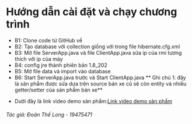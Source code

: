 # Hướng dẫn cài đặt và chạy chương trình
* B1: Clone code từ GitHub về 
* B2: Tạo database với collection giống với trong file hibernate.cfg.xml
* B3: Mở file ServerApp.java và file ClientApp.java sửa ip của rmi tương thích với ip của máy
* B4: config jre thành phiên bản 1.8_202
* B5: Mở file data và import vào database
* B6: Start ServerApp.java trước và Start ClientApp.java
** Ghi chú 1: đây là sản phẩm được sửa dựa trên source bán xe cũ sẽ còn entity và nhiều getter/setter của sản phẩm bán xe**

- Dưới đây là link video demo sản phẩm:[Link video demo sản phẩm](https://www.youtube.com/watch?v=YHFiIK70BGk)
	
###### Tác  giả: Đoàn Thế Long - 19475471